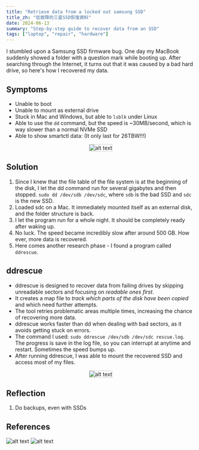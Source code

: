 ```yaml
---
title: "Retrieve data from a locked out samsung SSD"
title_zh: "從故障的三星SSD恢復資料"
date: 2024-06-13
summary: "Step-by-step guide to recover data from an SSD"
tags: ["laptop", "repair", "hardware"]
---
```



I stumbled upon a Samsung SSD firmware bug. One day my MacBook suddenly showed a folder with a question mark while booting up. After searching through the Internet, it turns out that it was caused by a bad hard drive, so here's how I recovered my data.

## Symptoms
- Unable to boot
- Unable to mount as external drive
- Stuck in Mac and Windows, but able to `lsblk` under Linux
- Able to use the `dd` command, but the speed is ~30MB/second, which is way slower than a normal NVMe SSD
- Able to show smartctl data: (It only last for 26TBW!!!)

<p align="center">
    <img src="/images/fixing/image-2.png" alt="alt text" style="border:1px solid #ccc;" />
</p>

## Solution
1. Since I knew that the file table of the file system is at the beginning of the disk, I let the dd command run for several gigabytes and then stopped. `sudo dd /dev/sdb /dev/sdc`, where `sdb` is the bad SSD and `sdc` is the new SSD.
2. Loaded sdc on a Mac. It immediately mounted itself as an external disk, and the folder structure is back.
3. I let the program run for a whole night. It should be completely ready after waking up.
4. No luck. The speed became incredibly slow after around 500 GB. How ever, more data is recovered.
5. Here comes another research phase - I found a program called `ddrescue`.

## ddrescue

- ddrescue is designed to recover data from failing drives by skipping unreadable sectors and focusing on *readable ones first*.
- It creates a map file to *track which parts of the disk have been copied* and which need further attempts.
- The tool retries problematic areas multiple times, increasing the chance of recovering more data.
- ddrescue works faster than dd when dealing with bad sectors, as it avoids getting stuck on errors.
- The command I used: `sudo ddrescue /dev/sdb /dev/sdc rescue.log`. The progress is save in the log file, so you can interrupt at anytime and restart. Sometimes the speed bumps up.
- After running ddrescue, I was able to mount the recovered SSD and access most of my files.

<p align="center">
    <img src="/images/fixing/image-1.png" alt="alt text" style="border:1px solid #ccc;" />
</p>


## Reflection
1. Do backups, even with SSDs


## References
![alt text](/images/fixing/image-4.png)
![alt text](/images/fixing/image-3.png)